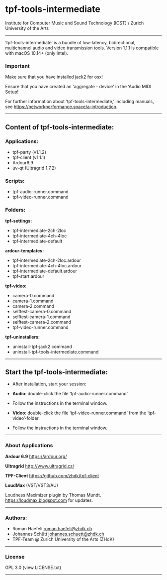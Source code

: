 # tpf-tools-intermediate
Institute for Computer Music and Sound Technology (ICST) / Zurich University of the Arts

-----

‘tpf-tools-intermediate’ is a bundle of low-latency, bidirectional, multichannel audio and video transmission tools. 
Version 1.1.1 is compatible with macOS 10.14+ (only Intel).


### Important

Make sure that you have installed jack2 for osx!

Ensure that you have created an 'aggregate - device' in the ‘Audio MIDI Setup!

For further information about ‘tpf-tools-intermediate,’ including manuals, 
see <https://networkperformance.space/a-introduction>.


----


## Content of tpf-tools-intermediate:


### Applications:
- tpf-party (v1.1.2)
- tpf-client (v1.1.1)
- Ardour6.9
- uv-qt (Ultragrid 1.7.2)

### Scripts:
- tpf-audio-runner.command
- tpf-video-runner.command


### Folders:

**tpf-settings:**
- tpf-intermediate-2ch-2loc
- tpf-intermediate-4ch-4loc
- tpf-intermediate-default

**ardour-templates:**
- tpf-intermediate-2ch-2loc.ardour
- tpf-intermediate-4ch-4loc.ardour
- tpf-intermediate-default.ardour
- tpf-start.ardour

**tpf-video:**
- camera-0.command
- camera-1.command
- camera-2.command
- selftest-camera-0.command
- selftest-camera-1.command
- selftest-camera-2.command
- tpf-video-runner.command

**tpf-uninstallers:**
- uninstall-tpf-jack2.command
- uninstall-tpf-tools-intermediate.command

----

## Start the tpf-tools-intermediate:

- After installation, start your session:

- **Audio**: double-click the file ‘tpf-audio-runner.command’ 
 
- Follow the instructions in the terminal window.

- **Video**: double-click the file ‘tpf-video-runner.command’ from the ‘tpf-video’-folder. 

- Follow the instructions in the terminal window.

----

### About Applications

**Ardour 6.9**
<https://ardour.org/>

**Ultragrid**
<http://www.ultragrid.cz/> 


**TPF-Client**
<https://github.com/zhdk/tpf-client>


**LoudMax** (VST/VST3/AU)

Loudness Maximizer plugin by Thomas Mundt.
<https://loudmax.blogspot.com> for updates.
 
----

### Authors:

* Roman Haefeli <roman.haefeli@zhdk.ch>
* Johannes Schütt <johannes.schuett@zhdk.ch>
* TPF-Team @ Zurich University of the Arts (ZHdK)

-----

### License

GPL 3.0 (view LICENSE.txt)

-----

